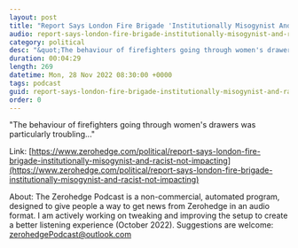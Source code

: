 ```yaml
---
layout: post
title: "Report Says London Fire Brigade 'Institutionally Misogynist And Racist' But Not Impacting Operations"
audio: report-says-london-fire-brigade-institutionally-misogynist-and-racist-not-impacting-0
category: political
desc: "&quot;The behaviour of firefighters going through women's drawers was particularly troubling...&quot;"
duration: 00:04:29
length: 269
datetime: Mon, 28 Nov 2022 08:30:00 +0000
tags: podcast
guid: report-says-london-fire-brigade-institutionally-misogynist-and-racist-not-impacting-0
order: 0
---
```

&quot;The behaviour of firefighters going through women's drawers was particularly troubling...&quot;

Link: [https://www.zerohedge.com/political/report-says-london-fire-brigade-institutionally-misogynist-and-racist-not-impacting](https://www.zerohedge.com/political/report-says-london-fire-brigade-institutionally-misogynist-and-racist-not-impacting)

About: The Zerohedge Podcast is a non-commercial, automated program, designed to give people a way to get news from Zerohedge in an audio format.  I am actively working on tweaking and improving the setup to create a better listening experience (October 2022).  Suggestions are welcome: [zerohedgePodcast@outlook.com](mailto:zerohedgePodcast@outlook.com)